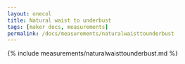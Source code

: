 ```yaml
---
layout: onecol
title: Natural waist to underbust
tags: [maker docs, measurements]
permalink: /docs/measurements/naturalwaisttounderbust
---
```

{% include measurements/naturalwaisttounderbust.md %}
